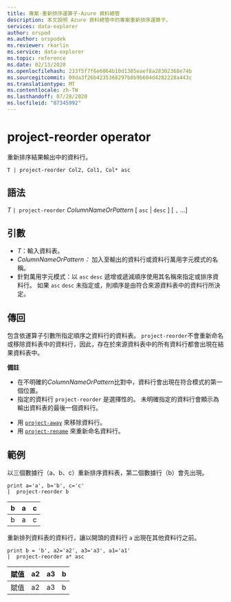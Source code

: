 ```yaml
---
title: 專案-重新排序運算子-Azure 資料總管
description: 本文說明 Azure 資料總管中的專案重新排序運算子。
services: data-explorer
author: orspod
ms.author: orspodek
ms.reviewer: rkarlin
ms.service: data-explorer
ms.topic: reference
ms.date: 02/13/2020
ms.openlocfilehash: 233f5f7f6e6064b10d1385eaef8a28302368e74b
ms.sourcegitcommit: 09da3f26b4235368297b8b9b604d4282228a443c
ms.translationtype: MT
ms.contentlocale: zh-TW
ms.lasthandoff: 07/28/2020
ms.locfileid: "87345992"
---
```

# <a name="project-reorder-operator"></a>project-reorder operator

重新排序結果輸出中的資料行。

```kusto
T | project-reorder Col2, Col1, Col* asc
```

## <a name="syntax"></a>語法

*T* `| project-reorder` *ColumnNameOrPattern* [ `asc` | `desc` ] [ `,` ...]

## <a name="arguments"></a>引數

* *T*：輸入資料表。
* *ColumnNameOrPattern：* 加入至輸出的資料行或資料行萬用字元模式的名稱。
* 針對萬用字元模式：以 `asc` `desc` 遞增或遞減順序使用其名稱來指定或排序資料行。 如果 `asc` `desc` 未指定或，則順序是由符合來源資料表中的資料行所決定。

## <a name="returns"></a>傳回

包含依運算子引數所指定順序之資料行的資料表。 `project-reorder`不會重新命名或移除資料表中的資料行，因此，存在於來源資料表中的所有資料行都會出現在結果資料表中。

**備註**

- 在不明確的*ColumnNameOrPattern*比對中，資料行會出現在符合模式的第一個位置。
- 指定的資料行 `project-reorder` 是選擇性的。 未明確指定的資料行會顯示為輸出資料表的最後一個資料行。

* 用 [`project-away`](projectawayoperator.md) 來移除資料行。
* 用 [`project-rename`](projectrenameoperator.md) 來重新命名資料行。


## <a name="examples"></a>範例

以三個數據行（a、b、c）重新排序資料表，第二個數據行（b）會先出現。

<!-- csl: https://help.kusto.windows.net/Samples -->
```kusto
print a='a', b='b', c='c'
|  project-reorder b
```

|b|a|c|
|---|---|---|
|b|a|c|

重新排列資料表的資料行，讓以開頭的資料行 `a` 出現在其他資料行之前。

<!-- csl: https://help.kusto.windows.net/Samples -->
```kusto
print b = 'b', a2='a2', a3='a3', a1='a1'
|  project-reorder a* asc
```

|賦值|a2|a3|b|
|---|---|---|---|
|賦值|a2|a3|b|
